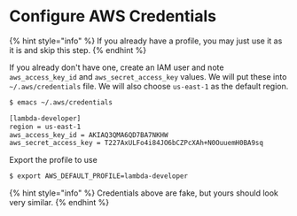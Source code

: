 # Configure AWS Credentials

{% hint style="info" %}
If you already have a profile, you may just use it as it is and skip this step.
{% endhint %}

If you already don't have one, create an IAM user and note `aws_access_key_id` and `aws_secret_access_key` values. We will put these into `~/.aws/credentials` file. We will also choose `us-east-1` as the default region.

```bash
$ emacs ~/.aws/credentials

[lambda-developer]
region = us-east-1
aws_access_key_id = AKIAQ3QMA6QD7BA7NKHW
aws_secret_access_key = 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
```

Export the profile to use

```bash
$ export AWS_DEFAULT_PROFILE=lambda-developer
```

{% hint style="info" %}
Credentials above are fake, but yours should look very similar.
{% endhint %}




